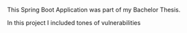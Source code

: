 This Spring Boot Application was part of my Bachelor Thesis.

In this project I included tones of vulnerabilities
